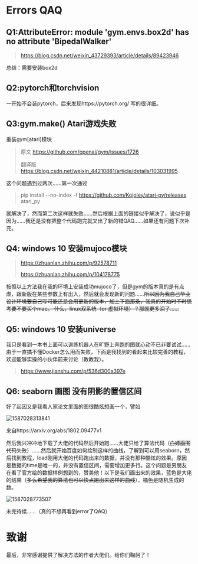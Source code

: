 # Errors QAQ



## Q1:AttributeError: module 'gym.envs.box2d' has no attribute 'BipedalWalker'
> https://blog.csdn.net/weixin_43729393/article/details/89423946

总结：需要安装box2d

## Q2:pytorch和torchvision

一开始不会装pytorch，后来发现https://pytorch.org/ 写的很详细。

## Q3:gym.make() Atari游戏失败

重装gym[atari]模块

> 原文 https://github.com/openai/gym/issues/1726
>
> 翻译版 https://blog.csdn.net/weixin_44210881/article/details/103031995

这个问题遇到过两次……第一次通过

> pip install --no-index -f https://github.com/Kojoley/atari-py/releases atari_py

就解决了，然而第二次这样就失败……然后根据上面的链接似乎解决了，说似乎是因为……我还是没有把整个代码跑完就又出了新的错QAQ……如果还有问题下次补充。

## Q4: windows 10 安装mujoco模块

> https://zhuanlan.zhihu.com/p/92578711
>
> https://zhuanlan.zhihu.com/p/104178775

按照以上方法我在我的环境上安装成功mujoco了，但是gym的版本真的是有点虐，跟新版在某些参数上有出入，然后就会发现新的问题……~~所以因为我自己毕业设计环境要自己写可能还是会用更新的版本，加上下面那条，我真的开始时不时思考要不要买个mac。 什么，linux双系统（or 虚拟环境）？那就更多泪了……~~

## Q5: windows 10 安装universe

我只是看到一本书上面可以训练机器人在旷野上奔跑的图就心动不已非要试试……由于一直搞不懂Docker怎么用而失败，下面是我找到的看起来比较完善的教程，欢迎能够实操的小伙伴前来讨论（教教我）。

> https://www.jianshu.com/p/536d300a397e

## Q6: seaborn 画图 没有阴影的置信区间

好了起因又是我看人家论文里面的图很酷炫想画一个，譬如

![1587028313841](C:\Users\annsy\AppData\Roaming\Typora\typora-user-images\1587028313841.png)

来自https://arxiv.org/abs/1802.09477v1

然后我兴冲冲地下载了大佬的代码然后开始跑……大佬只给了算法代码（~~白嫖画图代码失败~~）……然后就开始百度如何绘制这样的曲线，了解到可以用seaborn，然后找到教程，load刚用大佬的代码跑出来的数据，并没有那种酷炫的效果。原因是数据的time是唯一的，并没有置信区间，需要增加更多行。这个问题是男朋友在看了官方给的数据样例想到的，赞美他！以下是我们画出来的效果，蓝色是大佬的结果（~~多么希望我的算法也可以快点跑出来这样的曲线~~），橘色是随机生成的数。

![1587028773507](C:\Users\annsy\AppData\Roaming\Typora\typora-user-images\1587028773507.png)

未完待续……（真的不想再看到error了QAQ）

# 致谢

最后，非常感谢提供了解决方法的作者大佬们。给你们鞠躬了！